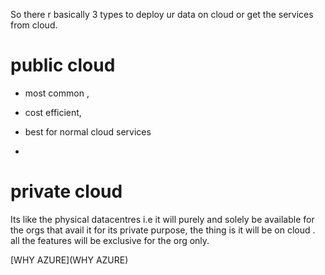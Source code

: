 
So there r basically 3 types to deploy ur data on cloud or get the services from cloud.

# public cloud 

* most common , 
* cost efficient, 
* best for normal cloud services

*
# private cloud

Its like the physical datacentres i.e it will purely and solely be available for the orgs that avail it for its private purpose, the thing is it will be on cloud . all the features will be exclusive for the org only.

[WHY AZURE](WHY AZURE) 